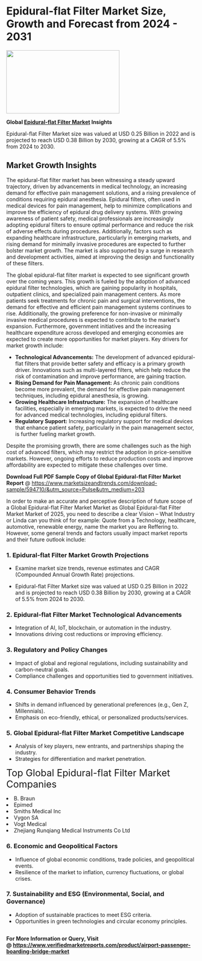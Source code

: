 <H1>Epidural-flat Filter Market Size, Growth and Forecast from 2024 - 2031</H1><img class="aligncenter size-medium wp-image-584254" src="https://thirdeyenews.in/wp-content/uploads/2024/09/Global-Market-Research-300x168.jpeg" alt="" width="300" height="168" /><p><strong>Global&nbsp;<a href="https://www.marketsizeandtrends.com/download-sample/594710/&amp;utm_source=Pulse&amp;utm_medium=203">Epidural-flat Filter Market</a> Insights</strong></p><p>Epidural-flat Filter Market size was valued at USD 0.25 Billion in 2022 and is projected to reach USD 0.38 Billion by 2030, growing at a CAGR of 5.5% from 2024 to 2030.</p><p><h2>Market Growth Insights</h2> The epidural-flat filter market has been witnessing a steady upward trajectory, driven by advancements in medical technology, an increasing demand for effective pain management solutions, and a rising prevalence of conditions requiring epidural anesthesia. Epidural filters, often used in medical devices for pain management, help to minimize complications and improve the efficiency of epidural drug delivery systems. With growing awareness of patient safety, medical professionals are increasingly adopting epidural filters to ensure optimal performance and reduce the risk of adverse effects during procedures. Additionally, factors such as expanding healthcare infrastructure, particularly in emerging markets, and rising demand for minimally invasive procedures are expected to further bolster market growth. The market is also supported by a surge in research and development activities, aimed at improving the design and functionality of these filters.  <p>The global epidural-flat filter market is expected to see significant growth over the coming years. This growth is fueled by the adoption of advanced epidural filter technologies, which are gaining popularity in hospitals, outpatient clinics, and specialized pain management centers. As more patients seek treatments for chronic pain and surgical interventions, the demand for effective and efficient pain management systems continues to rise. Additionally, the growing preference for non-invasive or minimally invasive medical procedures is expected to contribute to the market's expansion. Furthermore, government initiatives and the increasing healthcare expenditure across developed and emerging economies are expected to create more opportunities for market players. Key drivers for market growth include: <ul> <li><strong>Technological Advancements:</strong> The development of advanced epidural-flat filters that provide better safety and efficacy is a primary growth driver. Innovations such as multi-layered filters, which help reduce the risk of contamination and improve performance, are gaining traction.</li> <li><strong>Rising Demand for Pain Management:</strong> As chronic pain conditions become more prevalent, the demand for effective pain management techniques, including epidural anesthesia, is growing.</li> <li><strong>Growing Healthcare Infrastructure:</strong> The expansion of healthcare facilities, especially in emerging markets, is expected to drive the need for advanced medical technologies, including epidural filters.</li> <li><strong>Regulatory Support:</strong> Increasing regulatory support for medical devices that enhance patient safety, particularly in the pain management sector, is further fueling market growth.</li> </ul> <p>Despite the promising growth, there are some challenges such as the high cost of advanced filters, which may restrict the adoption in price-sensitive markets. However, ongoing efforts to reduce production costs and improve affordability are expected to mitigate these challenges over time.</p> </p><p><span class=""><strong>Download Full PDF Sample Copy of Global Epidural-flat Filter Market Report</strong> @ <a href="https://www.marketsizeandtrends.com/download-sample/594710/&amp;utm_source=Pulse&amp;utm_medium=203" target="_blank">https://www.marketsizeandtrends.com/download-sample/594710/&amp;utm_source=Pulse&amp;utm_medium=203</a></span></p><p>In order to make an accurate and perceptive description of future scope of a Global&nbsp;Epidural-flat Filter Market Market as Global&nbsp;Epidural-flat Filter Market Market of 2025, you need to describe a clear Vision &ndash; What Industry or Linda can you think of for example: Quote from a Technology, healthcare, automotive, renewable energy, name the market you are Reffering to. However, some general trends and factors usually impact market reports and their future outlook include:</p><h3>1.&nbsp;<strong>Epidural-flat Filter Market Growth Projections</strong></h3><ul><li>Examine market size trends, revenue estimates and CAGR (Compounded Annual Growth Rate) projections.</li><li><p>Epidural-flat Filter Market size was valued at USD 0.25 Billion in 2022 and is projected to reach USD 0.38 Billion by 2030, growing at a CAGR of 5.5% from 2024 to 2030.</p></li></ul><h3>2.&nbsp;<strong>Epidural-flat Filter Market Technological Advancements</strong></h3><ul><li>Integration of AI, IoT, blockchain, or automation in the industry.</li><li>Innovations driving cost reductions or improving efficiency.</li></ul><h3>3.&nbsp;<strong>Regulatory and Policy Changes</strong></h3><ul><li>Impact of global and regional regulations, including sustainability and carbon-neutral goals.</li><li>Compliance challenges and opportunities tied to government initiatives.</li></ul><h3>4.&nbsp;<strong>Consumer Behavior Trends</strong></h3><ul><li>Shifts in demand influenced by generational preferences (e.g., Gen Z, Millennials).</li><li>Emphasis on eco-friendly, ethical, or personalized products/services.</li></ul><h3>5.&nbsp;<strong>Global Epidural-flat Filter Market Competitive Landscape</strong></h3><ul><li>Analysis of key players, new entrants, and partnerships shaping the industry.</li><li>Strategies for differentiation and market penetration.</li></ul><p data-pm-slice="1 1 []"><span style="color: inherit; font-family: inherit; font-size: 25px;">Top Global Epidural-flat Filter Market Companies</span></p><div class="" data-test-id=""><p><li>B. Braun</li><li> Epimed</li><li> Smiths Medical Inc</li><li> Vygon SA</li><li> Vogt Medical</li><li> Zhejiang Runqiang Medical Instruments Co Ltd</li></p></div><h3>6.&nbsp;<strong>Economic and Geopolitical Factors</strong></h3><ul><li>Influence of global economic conditions, trade policies, and geopolitical events.</li><li>Resilience of the market to inflation, currency fluctuations, or global crises.</li></ul><h3>7.&nbsp;<strong>Sustainability and ESG (Environmental, Social, and Governance)</strong></h3><ul><li>Adoption of sustainable practices to meet ESG criteria.</li><li>Opportunities in green technologies and circular economy principles.</li></ul><h2><strong style="font-size: 14px;">For More Information or Query, Visit @&nbsp;</strong><a style="background-color: #ffffff; font-size: 14px;" href="https://www.marketsizeandtrends.com/report/epidural-flat-filter-market/" target="_blank">https://www.verifiedmarketreports.com/product/airport-passenger-boarding-bridge-market</a></h2>
